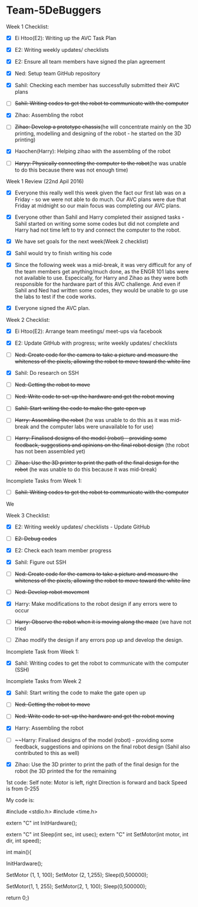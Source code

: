 # Team-5DeBuggers

Week 1 Checklist:
- [x]  Ei Htoo(E2): Writing up the AVC Task Plan
- [x]  E2: Writing weekly updates/ checklists
- [x]  E2: Ensure all team members have signed the plan agreement
- [x]  Ned: Setup team GitHub repository
- [x]  Sahil: Checking each member has successfully submitted their AVC plans
- [ ]  ~~Sahil: Writing codes to get the robot to communicate with the computer~~
- [x]  Zihao: Assembling the robot
- [ ]  ~~Zihao: Develop a prototype chassis~~(he will concentrate mainly on the 3D printing, modelling and designing of the robot - he started on the 3D printing)
- [x]  Haochen(Harry): Helping zihao with the assembling of the robot
- [ ]  ~~Haryy: Physically connecting the computer to the robot~~(he was unable to do this because there was not enough time)
    

Week 1 Review (22nd Apil 2016)

-[x] Everyone this really well this week given the fact our first lab was on a Friday - so we were not able to do much. Our AVC plans were due that Friday at midnight so our main
focus was completing our AVC plans.
-[x] Everyone other than Sahil and Harry completed their assigned tasks - Sahil started on writing some some codes but did not complete and Harry had not time left to try and connect
the computer to the robot.
-[x] We have set goals for the next week(Week 2 checklist)
-[x] Sahil would try to finish writing his code
-[x] Since the following week was a mid-break, it was very difficult for any of the team members get anything/much done, as the ENGR 101 labs were not available to use. Especically, for
Harry and Zihao as they were both responsible for the hardware part of this AVC challenge. And even if Sahil and Ned had written some codes, they would be unable to go use the labs
to test if the code works.
-[x] Everyone signed the AVC plan. 













Week 2 Checklist:
- [x]   Ei Htoo(E2): Arrange team meetings/ meet-ups via facebook
- [x]   E2: Update GitHub with progress; write weekly updates/ checklists
- [ ]   ~~Ned: Create code for the camera to take a picture and measure the whiteness of the pixels, allowing the robot to move toward the white line~~
- [x]   Sahil: Do research on SSH
- [ ]   ~~Ned: Getting the robot to move~~
- [ ]   ~~Ned: Write code to set-up the hardware and get the robot moving~~

- [ ]   ~~Sahil: Start writing the code to make the gate open up~~
- [ ]   ~~Harry: Assembling the robot~~ (he was unable to do this as it was mid-break and the computer labs were unavailable to for use)
- [ ]   ~~Harry: Finalised designs of the model (robot) - providing some feedback, suggestions and opinions on the final robot design~~ (the robot has not been assembled yet)
- [ ]   ~~Zihao: Use the 3D printer to print the path of the final design for the robot~~ (he was unable to do this because it was mid-break)


Incomplete Tasks from Week 1:
- [ ]  ~~Sahil: Writing codes to get the robot to communicate with the computer~~

We 











Week 3 Checklist: 
- [x]   E2: Writing weekly updates/ checklists - Update GitHub
- [ ]   ~~E2: Debug codes~~
- [x]   E2: Check each team member progress 
- [x]   Sahil: Figure out SSH 
- [ ]   ~~Ned: Create code for the camera to take a picture and measure the whiteness of the pixels, allowing the robot to move toward the white line~~
- [ ]   ~~Ned: Develop robot movement~~
- [x]   Harry: Make modifications to the robot design if any errors were to occur
- [ ]   ~~Harry: Observe the robot when it is moving along the maze~~ (we have not tried 
- [ ]   Zihao modify the design if any errors pop up and develop the design.



Incomplete Task from Week 1:


- [x]  Sahil: Writing codes to get the robot to communicate with the computer (SSH)



Incomplete Tasks from Week 2

- [x] Sahil: Start writing the code to make the gate open up
- [ ]   ~~Ned: Getting the robot to move~~
- [ ]   ~~Ned: Write code to set-up the hardware and get the robot moving~~
- [x]   Harry: Assembling the robot
- [ ]   ~~Harry: Finalised designs of the model (robot) - providing some feedback, suggestions and opinions on the final robot design (Sahil also contributed to this as well)
- [x]   Zihao: Use the 3D printer to print the path of the final design for the robot (he 3D printed the for the remaining 


    
1st code:
Self note:
Motor is left, right
Direction is forward and back
Speed is from 0-255

My code is:

#include <stdio.h>
#include <time.h>

extern "C" int InitHardware();

extern "C" int Sleep(int sec, int usec);
extern "C" int SetMotor(int motor, int dir, int speed);

int main(){

InitHardware();

SetMotor (1, 1, 100);
SetMotor (2, 1,255);
Sleep(0,500000);

SetMotor(1, 1, 255);
SetMotor(2, 1, 100);
Sleep(0,500000);

return 0;}


